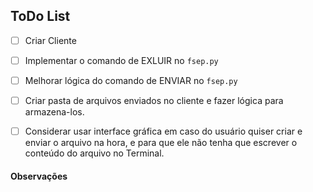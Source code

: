 ## ToDo List

- [ ] Criar Cliente

- [ ] Implementar o comando de EXLUIR no `fsep.py`

- [ ] Melhorar lógica do comando de ENVIAR no `fsep.py`

- [ ] Criar pasta de arquivos enviados no cliente e fazer lógica para armazena-los.

- [ ] Considerar usar interface gráfica em caso do usuário quiser criar e enviar o arquivo na hora, e para que ele não tenha que escrever o conteúdo do arquivo no Terminal.

#### Observações